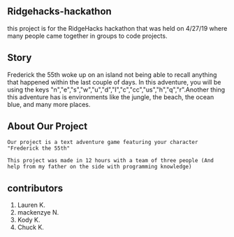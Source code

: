 ## **Ridgehacks-hackathon**
this project is for the RidgeHacks hackathon that was held on 4/27/19 where many people came together in groups to code projects.

## **Story**
Frederick the 55th woke up on an island not being able to recall anything that happened within the last couple of days. In this adventure, you will be using the keys "n","e","s","w","u","d","I","c","cc","us","h","q","r".Another thing this adventure has is environments like the jungle, the beach, the ocean blue, and many more places.

## **About Our Project**
    Our project is a text adventure game featuring your character "Frederick the 55th"

    This project was made in 12 hours with a team of three people (And help from my father on the side with programming knowledge)

## **contributors**
1. Lauren K.
2. mackenzye N.
3. Kody K. 
4. Chuck K.
